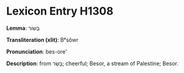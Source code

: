 # Lexicon Entry H1308

**Lemma**: בְּשׂוֹר

**Transliteration (xlit)**: Bᵉsôwr

**Pronunciation**: bes-ore'

**Description**:
from בָּשַׂר; cheerful; Besor, a stream of Palestine; Besor.
